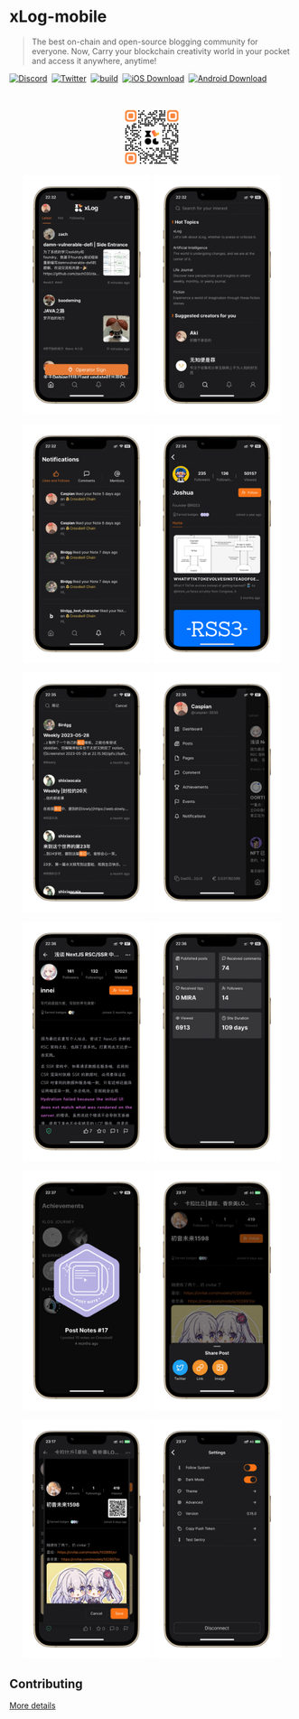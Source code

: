 # xLog-mobile  

> The best on-chain and open-source blogging community for everyone. Now, Carry your blockchain creativity world in your pocket and access it anywhere, anytime!

[![Discord](https://img.shields.io/badge/chat-Discord-5865F2.svg?logo=discord&style=flat-square)](https://discord.gg/46VJMMVCuF) &nbsp;[![Twitter](https://img.shields.io/badge/Twitter-@_xLog-1d9bf0.svg?logo=twitter&style=flat-square)](https://twitter.com/_xLog) &nbsp;[![build](https://img.shields.io/github/actions/workflow/status/Crossbell-Box/xLog-mobile/release.yml?logo=github&style=flat-square)](https://github.com/Crossbell-Box/xLog-mobile/actions/workflows/release.yml) &nbsp;[![iOS Download](https://img.shields.io/badge/iOS-Download-000000?style=flat-square&logo=apple)](https://apps.apple.com/cn/app/xlog-on-chain-blogging/id6449499296) &nbsp;[![Android Download](https://img.shields.io/badge/Android-Download-3DDC84?style=flat-square&logo=android)](https://play.google.com/store/apps/details?id=com.crossbell.xlog)

<br/>
<p align="center">
    <img src="./assets/download-qrcode.png" width="20%" />
</p>


<p align="center">
<img src="assets/screenshots/ios/IMG_9327-8249_iphone13progold_portrait.png" width="45%" /> 
<img src="assets/screenshots/ios/IMG_9328-8247_iphone13progold_portrait.png" width="45%" />
</p>

<p align="center">
<img src="assets/screenshots/ios/IMG_9329-8245_iphone13progold_portrait.png" width="45%" /> 
<img src="assets/screenshots/ios/IMG_9330-8243_iphone13progold_portrait.png" width="45%" />
</p>

<p align="center">
<img src="assets/screenshots/ios/IMG_9332-8241_iphone13progold_portrait.png" width="45%" /> 
<img src="assets/screenshots/ios/IMG_9333-8239_iphone13progold_portrait.png" width="45%" />
</p>

<p align="center">
<img src="assets/screenshots/ios/IMG_9334-8237_iphone13progold_portrait.png" width="45%" /> 
<img src="assets/screenshots/ios/IMG_9335-8235_iphone13progold_portrait.png" width="45%" />
</p>

<p align="center">
<img src="assets/screenshots/ios/IMG_9336-8233_iphone13progold_portrait.png" width="45%" /> 
<img src="assets/screenshots/ios/IMG_9354-9872_iphone13progold_portrait.png" width="45%" />
</p>

<p align="center">
<img src="assets/screenshots/ios/IMG_9355-9869_iphone13progold_portrait.png" width="45%" /> 
<img src="assets/screenshots/ios/IMG_9356-9866_iphone13progold_portrait.png" width="45%" />
</p>



## Contributing
[More details](./CONTRIBUTING.md)

